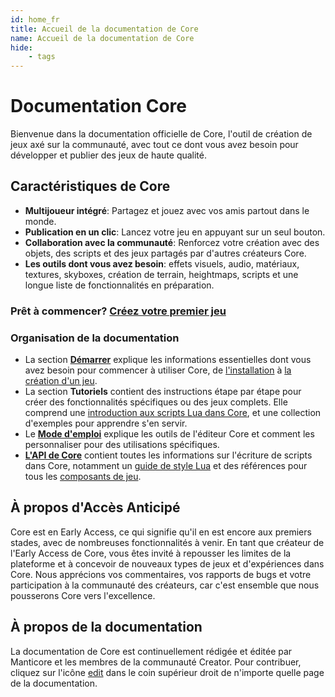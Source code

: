 ```yaml
---
id: home_fr
title: Accueil de la documentation de Core
name: Accueil de la documentation de Core
hide:
    - tags
---
```


# Documentation Core

Bienvenue dans la documentation officielle de Core, l'outil de création de jeux axé sur la communauté, avec tout ce dont vous avez besoin pour développer et publier des jeux de haute qualité.

## Caractéristiques de Core

- **Multijoueur intégré**: Partagez et jouez avec vos amis partout dans le monde.
- **Publication en un clic**: Lancez votre jeu en appuyant sur un seul bouton.
- **Collaboration avec la communauté**: Renforcez votre création avec des objets, des scripts et des jeux partagés par d'autres créateurs Core.
- **Les outils dont vous avez besoin**: effets visuels, audio, matériaux, textures, skyboxes, création de terrain, heightmaps, scripts et une longue liste de fonctionnalités en préparation.

### Prêt à commencer? [Créez votre premier jeu](my_first_multiplayer_game.fr.md)

### Organisation de la documentation

- La section [**Démarrer**](editor_intro.md) explique les informations essentielles dont vous avez besoin pour commencer à utiliser Core, de [l'installation](installing_core.fr.md) à [la création d'un jeu](my_first_multiplayer_game.fr.md).
- La section **Tutoriels** contient des instructions étape par étape pour créer des fonctionnalités spécifiques ou des jeux complets. Elle comprend une [introduction aux scripts Lua dans Core](lua_basics_lightbulb.md), et une collection d'exemples pour apprendre s'en servir.
- Le [**Mode d'emploi**](editor_intro.fr.md) explique les outils de l'éditeur Core et comment les personnaliser pour des utilisations spécifiques.
- [**L'API de Core**](api/index.md) contient toutes les informations sur l'écriture de scripts dans Core, notamment un [guide de style Lua](lua_style_guide.md) et des références pour tous les [composants de jeu](api/components.md).

## À propos d'Accès Anticipé

Core est en Early Access, ce qui signifie qu'il en est encore aux premiers stades, avec de nombreuses fonctionnalités à venir. En tant que créateur de l'Early Access de Core, vous êtes invité à repousser les limites de la plateforme et à concevoir de nouveaux types de jeux et d'expériences dans Core. Nous apprécions vos commentaires, vos rapports de bugs et votre participation à la communauté des créateurs, car c'est ensemble que nous pousserons Core vers l'excellence.

## À propos de la documentation

La documentation de Core est continuellement rédigée et éditée par Manticore et les membres de la communauté Creator. Pour contribuer, cliquez sur l'icône <a href="#" title="Edit this page" class="md-icon">edit</a> dans le coin supérieur droit de n'importe quelle page de la documentation.
